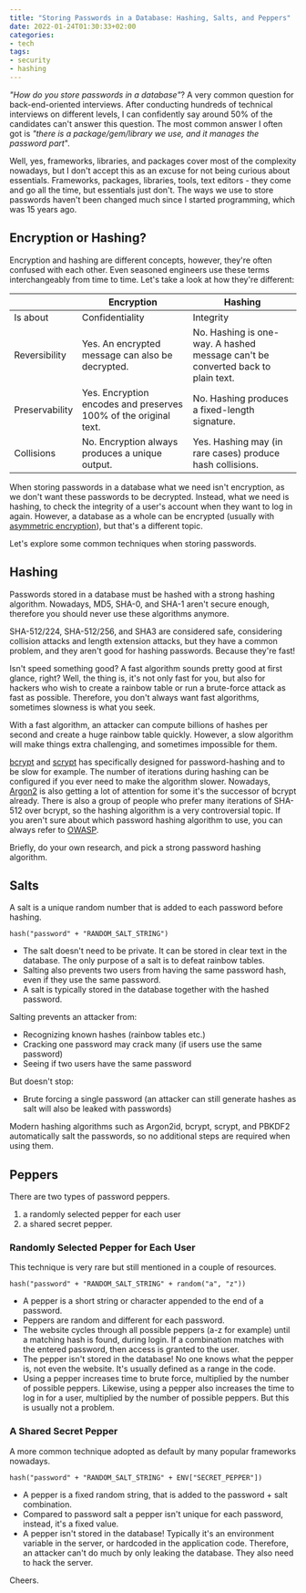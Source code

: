 ```yaml
---
title: "Storing Passwords in a Database: Hashing, Salts, and Peppers"
date: 2022-01-24T01:30:33+02:00
categories:
- tech
tags:
- security
- hashing
---
```


_"How do you store passwords in a database"_? A very common question for back-end-oriented interviews. After conducting
hundreds of technical interviews on different levels, I can confidently say around 50% of the candidates can't answer
this question. The most common answer I often got is
_"there is a package/gem/library we use, and it manages the password part_".

Well, yes, frameworks, libraries, and packages cover most of the complexity nowadays, but I don't accept this as an
excuse for not being curious about essentials. Frameworks, packages, libraries, tools, text editors - they come and go
all the time, but essentials just don't. The ways we use to store passwords haven't been changed much since I started
programming, which was 15 years ago.

## Encryption or Hashing?

Encryption and hashing are different concepts, however, they're often confused with each other. Even seasoned engineers
use these terms interchangeably from time to time. Let's take a look at how they're different:

|                | Encryption                                                       | Hashing                                                                         |
|----------------|------------------------------------------------------------------|---------------------------------------------------------------------------------|
| Is about       | Confidentiality                                                  | Integrity                                                                       |
| Reversibility  | Yes. An encrypted message can also be decrypted.                 | No. Hashing is one-way. A hashed message can't be converted back to plain text. |
| Preservability | Yes. Encryption encodes and preserves 100% of the original text. | No. Hashing produces a fixed-length signature.                                  |
| Collisions     | No. Encryption always produces a unique output.                  | Yes. Hashing may (in rare cases) produce hash collisions.                       |

When storing passwords in a database what we need isn't encryption, as we don't want these passwords to be decrypted.
Instead, what we need is hashing, to check the integrity of a user's account when they want to log in again. However,
a database as a whole can be encrypted (usually with
[asymmetric encryption](https://www.mysql.com/products/enterprise/encryption.html)), but that's a different topic.

Let's explore some common techniques when storing passwords.

## Hashing

Passwords stored in a database must be hashed with a strong hashing algorithm. Nowadays, MD5, SHA-0, and SHA-1 aren't
secure enough, therefore you should never use these algorithms anymore.

SHA-512/224, SHA-512/256, and SHA3 are considered safe, considering collision attacks and length extension attacks,
but they have a common problem, and they aren't good for hashing passwords. Because they're fast!

Isn't speed something good? A fast algorithm sounds pretty good at first glance, right? Well, the thing is, it's not
only fast for you, but also for hackers who wish to create a rainbow table or run a brute-force attack as fast as
possible. Therefore, you don't always want fast algorithms, sometimes slowness is what you seek.

With a fast algorithm, an attacker can compute billions of hashes per second and create a huge rainbow table quickly.
However, a slow algorithm will make things extra challenging, and sometimes impossible for them.

[bcrypt](https://en.wikipedia.org/wiki/Bcrypt) and [scrypt](https://en.wikipedia.org/wiki/Scrypt) has specifically
designed for password-hashing and to be slow for example. The number of iterations during hashing can be configured if
you ever need to make the algorithm slower. Nowadays, [Argon2](https://en.wikipedia.org/wiki/Argon2) is also getting a
lot of attention for some it's the successor of bcrypt already. There is also a group of people who prefer many
iterations of SHA-512 over bcrypt, so the hashing algorithm is a very controversial topic. If you aren't sure about
which password hashing algorithm to use, you can always refer to
[OWASP](https://cheatsheetseries.owasp.org/cheatsheets/Password_Storage_Cheat_Sheet.html).

Briefly, do your own research, and pick a strong password hashing algorithm.

## Salts

A salt is a unique random number that is added to each password before hashing.

  ```
  hash("password" + "RANDOM_SALT_STRING")
  ```

- The salt doesn't need to be private. It can be stored in clear text in the database. The only purpose of a salt is to
  defeat rainbow tables.
- Salting also prevents two users from having the same password hash, even if they use the same password.
- A salt is typically stored in the database together with the hashed password.

Salting prevents an attacker from:
  - Recognizing known hashes (rainbow tables etc.)
  - Cracking one password may crack many (if users use the same password)
  - Seeing if two users have the same password

But doesn't stop:
  - Brute forcing a single password (an attacker can still generate hashes as salt will also be leaked with passwords)

Modern hashing algorithms such as Argon2id, bcrypt, scrypt, and PBKDF2 automatically salt the passwords, so no
additional steps are required when using them.

## Peppers

There are two types of password peppers.

1. a randomly selected pepper for each user
2. a shared secret pepper.

### Randomly Selected Pepper for Each User

This technique is very rare but still mentioned in a couple of resources.

  ```
  hash("password" + "RANDOM_SALT_STRING" + random("a", "z"))
  ```

- A pepper is a short string or character appended to the end of a password.
- Peppers are random and different for each password.
- The website cycles through all possible peppers (a-z for example) until a matching hash is found, during login. If
  a combination matches with the entered password, then access is granted to the user.
- The pepper isn't stored in the database! No one knows what the pepper is, not even the website. It's usually defined
  as a range in the code.
- Using a pepper increases time to brute force, multiplied by the number of possible peppers. Likewise, using a pepper
  also increases the time to log in for a user, multiplied by the number of possible peppers. But this is usually not a
  problem.

### A Shared Secret Pepper

A more common technique adopted as default by many popular frameworks nowadays.

  ```
  hash("password" + "RANDOM_SALT_STRING" + ENV["SECRET_PEPPER"])
  ```

- A pepper is a fixed random string, that is added to the password + salt combination.
- Compared to password salt a pepper isn't unique for each password, instead, it's a fixed value.
- A pepper isn't stored in the database! Typically it's an environment variable in the server, or hardcoded in the
  application code. Therefore, an attacker can't do much by only leaking the database. They also need to hack the
  server.

Cheers.
